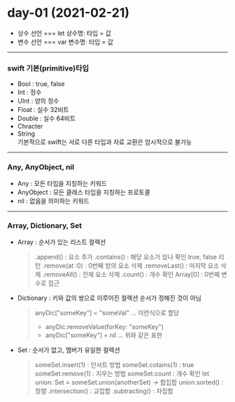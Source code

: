 # day-01 (2021-02-21)
- 상수 선언 === let 상수명: 타입 = 값 
- 변수 선언 === var 변수명: 타입 = 값 
---
### swift 기본(primitive)타입 
 - Bool : true, false
 - Int : 정수
 - UInt : 양의 정수
 - Float : 실수 32비트 
 - Double : 실수 64비트 
 - Chracter
 - String<br>
 기본적으로 swift는 서로 다른 타입과 자료 교환은 암시적으로 불가능 
 ---
 ### Any, AnyObject, nil 
  - Any : 모든 타입을 지칭하는 키워드 
  - AnyObject : 모든 클래스 타입을 지칭하는 프로토콜
  - nil : 없음을 의미하는 키워드 
 ---
 ### Array, Dictionary, Set
  - Array : 순서가 있는 리스트 컬렉션<br>
     >.append() : 요소 추가 
     >.contains() : 해당 요소가 있나 확인 true, false 리턴 
     >.remove(at :0) : 0번째 방의 요소 삭제 
     >.removeLast() : 마지막 요소 삭제 
     >.removeAll() : 전체 요소 삭제 
     >.count() : 개수 확인 
     >Array[0] : 0번째 변수로 접근 
  - Dictionary : 키와 값의 쌍으로 이루어진 컬렉션 순서가 정해진 것이 아님<br>
     >anyDic["someKey"] = "someVal" ... 이런식으로 할당 
     > - anyDic.removeValue(forKey: "someKey")  
     > - anyDic["someKey"] = nil ... 위와 같은 표현 
  - Set : 순서가 없고, 멤버가 유일한 컬렉션<br>
     >someSet.insert(1) : 인서트 방법
     >someSet.cotains(1) : true
     >someSet.remove(1) : 지우는 방법
     >someSet.count : 개수 확인 
     >let union: Set<Int> = someSet.union(anotherSet) -> 합집합
     >union.sorted() : 정렬
     >.intersection() : 교집합
     >.subtracting() : 차집합 
